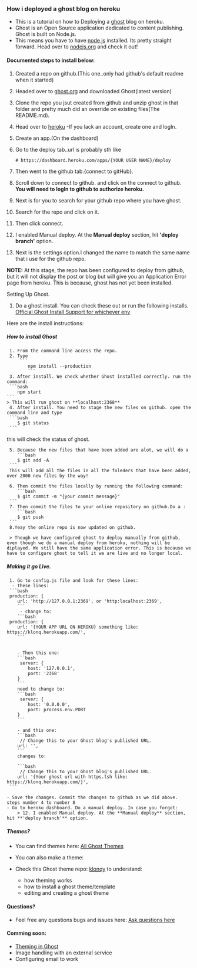 ### How i deployed a ghost blog on heroku
 - This is a tutorial on how to Deploying a [ghost](http://ghost.org/) blog on heroku.
 - Ghost is an Open Source application dedicated to content publishing. Ghost is built on Node.js.
 - This means you have to have [node js](http://nodejs.org/) installed. Its pretty straight forward. Head over to [nodejs.org](http://nodejs.org/) and check it out!

#### Documented steps to install below:
 1. Created a repo on github.(This one..only had github's default readme when it started)
 2. Headed over to [ghost.org](http://ghost.org/) and downloaded Ghost(latest version)
 3. Clone the repo you jsut created from github and unzip ghost in that folder and pretty much did an override on existing files(The README.md).
 4. Head over to [heroku](http://heroku.com/) -If you lack an account, create one and logIn.
 5. Create an app.(On the dashboard)
 6. Go to the deploy tab..url is probably sth like

 	```
 	# https://dashboard.heroku.com/apps/{YOUR USER NAME}/deploy
 	```

 7. Then went to the github tab.{connect to gitHub}.
 8. Scroll down to connect to github. and click on the connect to github. **You will need to logIn to github to authorize heroku.**
 9. Next is for you to search for your github repo where you have ghost.
 10. Search for the repo and click on it.
 11. Then click connect.
 12. I enabled Manual deploy. At the **Manual deploy** section, hit **'deploy branch'** option.
 13. Next is the settings option.I changed the name to match the same name that i use for the github repo.

 **NOTE:**
  At this stage, the repo has been configured to deploy from github, but it will not display the post or blog but will give you an Application Error page from heroku.
  This is because, ghost has not yet been installed.

Setting Up Ghost.
 1. Do a ghost install. You can check these out or run the following installs.
   [Official Ghost Install Support for whichever env](http://support.ghost.org/installation/)

 Here are the install instructions:

#####  			**How to install Ghost**
     1. From the command line access the repo.
	 2. Type
		 ```
			npm install --production
			```
	 3. After install. We check whether Ghost installed correctly. run the command:
	 ```bash
		npm start
	```
	> This will run ghost on **localhost:2368**
	 4. After install. You need to stage the new files on github. open the command line and type
	 ```bash
		$ git status
	 ```
this will check the status of ghost.

	 5. Because the new files that have been added are alot, we will do a
	 	```bash
		$ git add -A
	 ```
	 This will add all the files in all the foleders that have been added, over 2000 new files by the way!

	 6. Then commit the files locally by running the following command:
	 	```bash
		$ git commit -m "{your commit message}"
	 ```
	 7. Then commit the files to your online repository on github.Do a :
	 	```bash
		$ git push
	 ```
	 8.Yeay the online repo is now updated on github.

	 > Though we have configured ghost to deploy manually from github, even though we do a manual deploy from heroku, nothing will be diplayed. We still have the same application error. This is because we have to configure ghost to tell it we are live and no longer local.


##### Making it go Live.
	 1. Go to config.js file and look for these lines:
	  - These lines:
	 ```bash
	 production: {
        url: 'http://127.0.0.1:2369', or 'http:localhost:2369',
		```
		 - change to:
		```bash
	 production: {
        url: '{YOUR APP URL ON HEROKU} something like: https://klonq.herokuapp.com/',
		```


		- Then this one:
		```bash
		 server: {
            host: '127.0.0.1',
		 	port: '2368'
        }
		```
		need to change to:
		```bash
		 server: {
            host: '0.0.0.0',
			port: process.env.PORT
        }
		```

		- and this one:
		```bash
		 // Change this to your Ghost blog's published URL.
        url: '',
		```
		changes to:

	 	```bash
		 // Change this to your Ghost blog's published URL.
        url: '{Your ghost url with https.tsh like: https://klonq.herokuapp.com/}',
	 ```

 	- Save the changes. Commit the changes to github as we did above. steps number 4 to number 8
 	- Go to heroku dashboard. Do a manual deploy. In case you forgot:
 		> 12. I enabled Manual deploy. At the **Manual deploy** section, hit **'deploy branch'** option.

##### Themes?
- You can find themes here: [All Ghost Themes](http://www.allghostthemes.com/)

- You can also make a theme:
 - Check this Ghost theme repo: [klonqy](https://github.com/tamzi/klonqy) to understand:
   - how theming works
   - how to install a ghost theme/template
   - editing and creating a ghost theme

#### Questions?
- Feel free any questions bugs and issues here: [Ask questions here](https://github.com/tamzi/klonq/issues)

#### Comming soon:

 - [Theming in Ghost](https://github.com/tamzi/Klonqy)
 - Image handling with an external service
 - Configuring email to work
